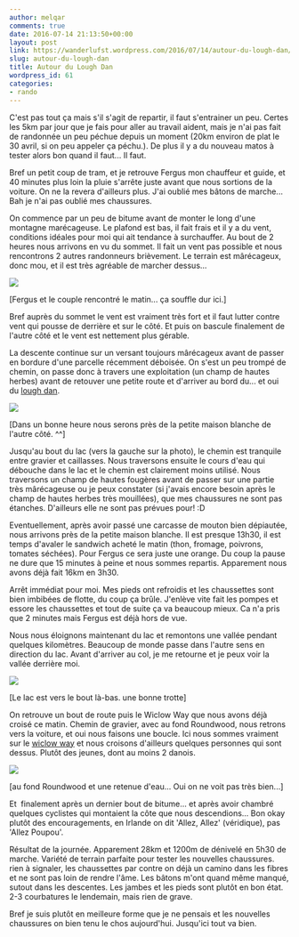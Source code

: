 ```yaml
---
author: melqar
comments: true
date: 2016-07-14 21:13:50+00:00
layout: post
link: https://wanderlufst.wordpress.com/2016/07/14/autour-du-lough-dan/
slug: autour-du-lough-dan
title: Autour du Lough Dan
wordpress_id: 61
categories:
- rando
---
```


C'est pas tout ça mais s'il s'agit de repartir, il faut s'entrainer un peu. Certes les 5km par jour que je fais pour aller au travail aident, mais je n'ai pas fait de randonnée un peu péchue depuis un moment (20km environ de plat le 30 avril, si on peu appeler ça péchu.). De plus il y a du nouveau matos à tester alors bon quand il faut... Il faut.

Bref un petit coup de tram, et je retrouve Fergus mon chauffeur et guide, et 40 minutes plus loin la pluie s'arrête juste avant que nous sortions de la voiture. On ne la revera d'ailleurs plus. J'ai oublié mes bâtons de marche... Bah je n'ai pas oublié mes chaussures.

On commence par un peu de bitume avant de monter le long d'une montagne marécageuse. Le plafond est bas, il fait frais et il y a du vent, conditions idéales pour moi qui ait tendance à surchauffer. Au bout de 2 heures nous arrivons en vu du sommet. Il fait un vent pas possible et nous rencontrons 2 autres randonneurs brièvement. Le terrain est mârécageux, donc mou, et il est très agréable de marcher dessus...

[![](http://wanderlufst.files.wordpress.com/2016/07/wp-image-263839576jpg.jpg)](http://wanderlufst.files.wordpress.com/2016/07/wp-image-263839576jpg.jpg)


[Fergus et le couple rencontré le matin... ça souffle dur ici.]


Bref auprès du sommet le vent est vraiment très fort et il faut lutter contre vent qui pousse de derrière et sur le côté. Et puis on bascule finalement de l'autre côté et le vent est nettement plus gérable.

La descente continue sur un versant toujours mârécageux avant de passer en bordure d'une parcelle récemment déboisée. On s'est un peu trompé de chemin, on passe donc à travers une exploitation (un champ de hautes herbes) avant de retouver une petite route et d'arriver au bord du... et oui du [lough dan](https://goo.gl/maps/1Y8xVayEm182).

[![](http://wanderlufst.files.wordpress.com/2016/07/wp-image-97994452jpg.jpg)](http://wanderlufst.files.wordpress.com/2016/07/wp-image-97994452jpg.jpg)


[Dans un bonne heure nous serons près de la petite maison blanche de l'autre côté. ^^]




Jusqu'au bout du lac (vers la gauche sur la photo), le chemin est tranquile entre gravier et caillasses. Nous traversons ensuite le cours d'eau qui débouche dans le lac et le chemin est clairement moins utilisé. Nous traversons un champ de hautes fougères avant de passer sur une partie très mârécageuse ou je peux constater (si j'avais encore besoin après le champ de hautes herbes très mouillées), que mes chaussures ne sont pas étanches. D'ailleurs elle ne sont pas prévues pour! :D




Eventuellement, après avoir passé une carcasse de mouton bien dépiautée, nous arrivons près de la petite maison blanche. Il est presque 13h30, il est temps d'avaler le sandwich acheté le matin (thon, fromage, poivrons, tomates séchées). Pour Fergus ce sera juste une orange. Du coup la pause ne dure que 15 minutes à peine et nous sommes repartis. Apparement nous avons déjà fait 16km en 3h30.




Arrêt immédiat pour moi. Mes pieds ont refroidis et les chaussettes sont bien imbibées de flotte, du coup ça brûle. J'enlève vite fait les pompes et essore les chaussettes et tout de suite ça va beaucoup mieux. Ca n'a pris que 2 minutes mais Fergus est déjà hors de vue.




Nous nous éloignons maintenant du lac et remontons une vallée pendant quelques kilomètres. Beaucoup de monde passe dans l'autre sens en direction du lac. Avant d'arriver au col, je me retourne et je peux voir la vallée derrière moi.


[![](http://wanderlufst.files.wordpress.com/2016/07/wp-image-810452833jpg.jpg)](http://wanderlufst.files.wordpress.com/2016/07/wp-image-810452833jpg.jpg)


[Le lac est vers le bout là-bas. une bonne trotte]


On retrouve un bout de route puis le Wiclow Way que nous avons déjà croisé ce matin. Chemin de gravier, avec au fond Roundwood, nous retrons vers la voiture, et oui nous faisons une boucle. Ici nous sommes vraiment sur le [wiclow way](https://fr.wikipedia.org/wiki/Wicklow_Way) et nous croisons d'ailleurs quelques personnes qui sont dessus. Plutôt des jeunes, dont au moins 2 danois.

[![](http://wanderlufst.files.wordpress.com/2016/07/wp-image-509611219jpg.jpg)](http://wanderlufst.files.wordpress.com/2016/07/wp-image-509611219jpg.jpg)


[au fond Roundwood et une retenue d'eau... Oui on ne voit pas très bien...]


Et  finalement après un dernier bout de bitume... et après avoir chambré quelques cyclistes qui montaient la côte que nous descendions... Bon okay plutôt des encouragements, en Irlande on dit 'Allez, Allez' (véridique), pas 'Allez Poupou'.

Résultat de la journée. Apparement 28km et 1200m de dénivelé en 5h30 de marche. Variété de terrain parfaite pour tester les nouvelles chaussures. rien à signaler, les chaussettes par contre on déjà un camino dans les fibres et ne sont pas loin de rendre l'âme. Les bâtons m'ont quand même manqué, sutout dans les descentes. Les jambes et les pieds sont plutôt en bon état. 2-3 courbatures le lendemain, mais rien de grave.

Bref je suis plutôt en meilleure forme que je ne pensais et les nouvelles chaussures on bien tenu le chos aujourd'hui. Jusqu'ici tout va bien.



